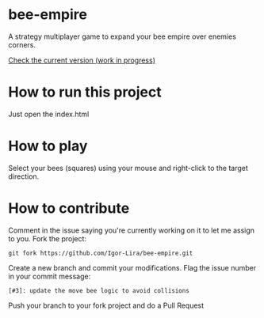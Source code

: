 # bee-empire
A strategy multiplayer game to expand your bee empire over enemies corners.


[Check the current version (work in progress)](https://igor-lira.github.io/bee-empire/client/index.html)

# How to run this project

Just open the index.html

# How to play

Select your bees (squares) using your mouse and right-click to the target direction.

# How to contribute

Comment in the issue saying you're currently working on it to let me assign to you.
Fork the project:


`git fork https://github.com/Igor-Lira/bee-empire.git`

Create a new branch and commit your modifications. Flag the issue number in your commit message: 


`[#3]: update the move bee logic to avoid collisions`

Push your branch to your fork project and do a Pull Request
